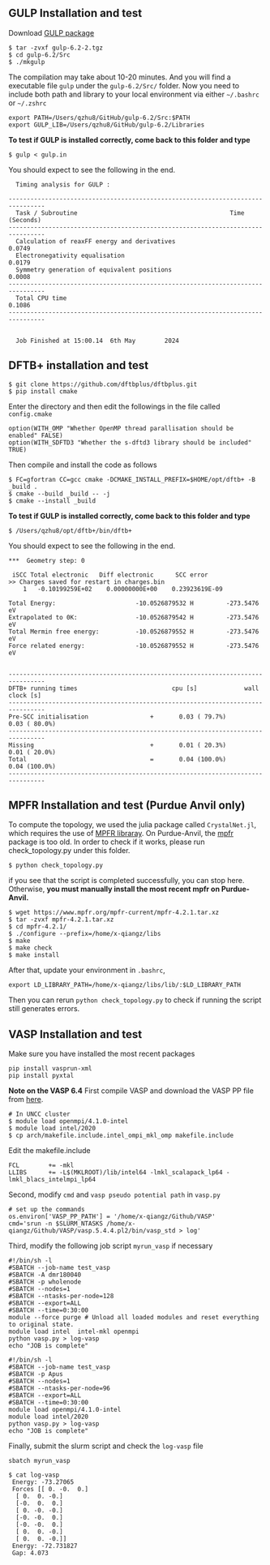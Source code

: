 ## GULP Installation and test
Download [GULP package](https://gulp.curtin.edu.au/download.html)
```
$ tar -zvxf gulp-6.2-2.tgz
$ cd gulp-6.2/Src 
$ ./mkgulp
```

The compilation may take about 10-20 minutes. And you will find a executable file `gulp` under the `gulp-6.2/Src/` folder.
Now you need to include both path and library to your local environment via either `~/.bashrc` or `~/.zshrc`

```
export PATH=/Users/qzhu8/GitHub/gulp-6.2/Src:$PATH
export GULP_LIB=/Users/qzhu8/GitHub/gulp-6.2/Libraries
```

**To test if GULP is installed correctly, come back to this folder and type**

```
$ gulp < gulp.in
```

You should expect to see the following in the end.

```
  Timing analysis for GULP :

--------------------------------------------------------------------------------
  Task / Subroutine                                          Time (Seconds)
--------------------------------------------------------------------------------
  Calculation of reaxFF energy and derivatives                    0.0749
  Electronegativity equalisation                                  0.0179
  Symmetry generation of equivalent positions                     0.0008
--------------------------------------------------------------------------------
  Total CPU time                                                  0.1086
--------------------------------------------------------------------------------


  Job Finished at 15:00.14  6th May        2024
```



## DFTB+ installation and test

```
$ git clone https://github.com/dftbplus/dftbplus.git
$ pip install cmake
```
Enter the directory and then edit the followings in the file called `config.cmake`

```
option(WITH_OMP "Whether OpenMP thread parallisation should be enabled" FALSE)
option(WITH_SDFTD3 "Whether the s-dftd3 library should be included" TRUE)
```
Then compile and install the code as follows

```
$ FC=gfortran CC=gcc cmake -DCMAKE_INSTALL_PREFIX=$HOME/opt/dftb+ -B _build .
$ cmake --build _build -- -j
$ cmake --install _build
```

**To test if GULP is installed correctly, come back to this folder and type**

```
$ /Users/qzhu8/opt/dftb+/bin/dftb+
```

You should expect to see the following in the end.
```
***  Geometry step: 0

 iSCC Total electronic   Diff electronic      SCC error
>> Charges saved for restart in charges.bin
    1   -0.10199259E+02    0.00000000E+00    0.23923619E-09

Total Energy:                      -10.0526879532 H         -273.5476 eV
Extrapolated to 0K:                -10.0526879542 H         -273.5476 eV
Total Mermin free energy:          -10.0526879552 H         -273.5476 eV
Force related energy:              -10.0526879552 H         -273.5476 eV


--------------------------------------------------------------------------------
DFTB+ running times                          cpu [s]             wall clock [s]
--------------------------------------------------------------------------------
Pre-SCC initialisation                 +       0.03 ( 79.7%)       0.03 ( 80.0%)
--------------------------------------------------------------------------------
Missing                                +       0.01 ( 20.3%)       0.01 ( 20.0%)
Total                                  =       0.04 (100.0%)       0.04 (100.0%)
--------------------------------------------------------------------------------
```

##  MPFR Installation and test (Purdue Anvil only)

To compute the topology, we used the julia package called `CrystalNet.jl`, which requires the use of [MPFR libraray](https://www.mpfr.org/mpfr-current/#download). 
On Purdue-Anvil, the [mpfr](https://www.rcac.purdue.edu/software/mpfr) package is too old. 
In order to check if it works, please run check_topology.py under this folder.

```
$ python check_topology.py
```
if you see that the script is completed successfully, you can stop here. 
Otherwise, **you must manually install the most recent mpfr on Purdue-Anvil.**

```
$ wget https://www.mpfr.org/mpfr-current/mpfr-4.2.1.tar.xz
$ tar -zvxf mpfr-4.2.1.tar.xz 
$ cd mpfr-4.2.1/
$ ./configure --prefix=/home/x-qiangz/libs
$ make
$ make check
$ make install
```

After that, update your environment in `.bashrc`,
```
export LD_LIBRARY_PATH=/home/x-qiangz/libs/lib/:$LD_LIBRARY_PATH
```

Then you can rerun `python check_topology.py` to check if running the script still generates errors. 


## VASP Installation and test

Make sure you have installed the most recent packages
```
pip install vasprun-xml
pip install pyxtal
```

**Note on the VASP 6.4** 
First compile VASP and download the VASP PP file from [here](https://drive.google.com/drive/u/0/folders/15VrDAZ2pkuw4cqeSqCUjX2kj0meSO6W3).
```
# In UNCC cluster
$ module load openmpi/4.1.0-intel
$ module load intel/2020
$ cp arch/makefile.include.intel_ompi_mkl_omp makefile.include
```
Edit the makefile.include
```
FCL        += -mkl
LLIBS      += -L$(MKLROOT)/lib/intel64 -lmkl_scalapack_lp64 -lmkl_blacs_intelmpi_lp64
```

Second, modify ``cmd`` and ``vasp pseudo potential path`` in ``vasp.py`` 

```
# set up the commands
os.environ['VASP_PP_PATH'] = '/home/x-qiangz/Github/VASP'
cmd='srun -n $SLURM_NTASKS /home/x-qiangz/Github/VASP/vasp.5.4.4.pl2/bin/vasp_std > log'
```


Third, modify the following job script ``myrun_vasp`` if necessary
```
#!/bin/sh -l
#SBATCH --job-name test_vasp
#SBATCH -A dmr180040
#SBATCH -p wholenode
#SBATCH --nodes=1
#SBATCH --ntasks-per-node=128
#SBATCH --export=ALL
#SBATCH --time=0:30:00
module --force purge # Unload all loaded modules and reset everything to original state.
module load intel  intel-mkl openmpi
python vasp.py > log-vasp
echo "JOB is complete"
```

```
#!/bin/sh -l
#SBATCH --job-name test_vasp
#SBATCH -p Apus
#SBATCH --nodes=1
#SBATCH --ntasks-per-node=96
#SBATCH --export=ALL
#SBATCH --time=0:30:00
module load openmpi/4.1.0-intel
module load intel/2020
python vasp.py > log-vasp
echo "JOB is complete"
```

Finally, submit the slurm script and check the ``log-vasp`` file
```
sbatch myrun_vasp
```

```
$ cat log-vasp
 Energy: -73.27065
 Forces [[ 0. -0.  0.]
  [ 0.  0. -0.]
  [-0.  0.  0.]
  [ 0. -0. -0.]
  [-0. -0.  0.]
  [-0. -0.  0.]
  [ 0.  0. -0.]
  [ 0.  0. -0.]]
 Energy: -72.731827
 Gap: 4.073
```
